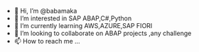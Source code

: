 - 👋 Hi, I’m @babamaka
- 👀 I’m interested in SAP ABAP,C#,Python 
- 🌱 I’m currently learning AWS,AZURE,SAP FIORI
- 💞️ I’m looking to collaborate on ABAP projects ,any challenge
- 📫 How to reach me ...

<!---
babamaka/babamaka is a ✨ special ✨ repository because its `README.md` (this file) appears on your GitHub profile.
You can click the Preview link to take a look at your changes.
--->

